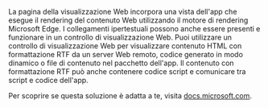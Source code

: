 ﻿La pagina della visualizzazione Web incorpora una vista dell'app che esegue il rendering del contenuto Web utilizzando il motore di rendering Microsoft Edge. I collegamenti ipertestuali possono anche essere presenti e funzionare in un controllo di visualizzazione Web.  Puoi utilizzare un controllo di visualizzazione Web per visualizzare contenuto HTML con formattazione RTF da un server Web remoto, codice generato in modo dinamico o file di contenuto nel pacchetto dell'app. Il contenuto con formattazione RTF può anche contenere codice script e comunicare tra script e codice dell'app.

Per scoprire se questa soluzione è adatta a te, visita [docs.microsoft.com](https://docs.microsoft.com/en-us/windows/uwp/controls-and-patterns/web-view).
